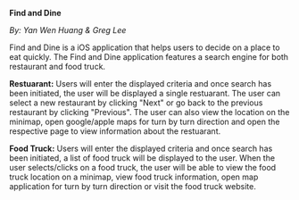 <strong>Find and Dine</strong>

<em>By: Yan Wen Huang & Greg Lee</em>

Find and Dine is a iOS application that helps users to decide on a place to eat quickly. The Find and Dine application features a search engine for both restaurant and food truck. 

<strong>Restuarant:</strong>
Users will enter the displayed criteria and once search has been initiated, the user will be displayed a single restuarant. The user can select a new restaurant by clicking "Next" or go back to the previous restaurant by clicking "Previous". The user can also view the location on the minimap, open google/apple maps for turn by turn direction and open the respective page to view information about the restuarant.

<strong>Food Truck:</strong>
Users will enter the displayed criteria and once search has been initiated, a list of food truck will be displayed to the user. When the user selects/clicks on a food truck, the user will be able to view the food truck location on a minimap, view food truck information, open map application for turn by turn direction or visit the food truck website. 
